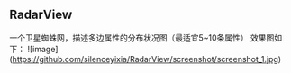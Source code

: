 ## RadarView
一个卫星蜘蛛网，描述多边属性的分布状况图（最适宜5~10条属性）
效果图如下：
![image] (https://github.com/silenceyixia/RadarView/screenshot/screenshot_1.jpg)
